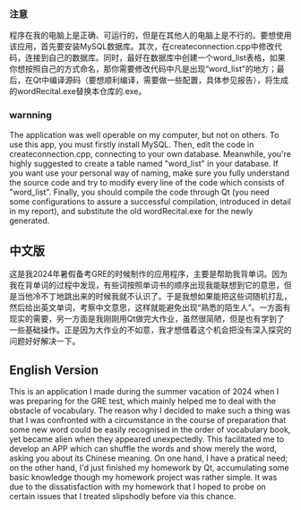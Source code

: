 ### 注意
程序在我的电脑上是正确、可运行的，但是在其他人的电脑上是不行的。要想使用该应用，首先要安装MySQL数据库。其次，在createconnection.cpp中修改代码，连接到自己的数据库。同时，最好在数据库中创建一个word_list表格，如果你想按照自己的方式命名，那你需要修改代码中凡是出现“word_list”的地方；最后，在Qt中编译源码（要想顺利编译，需要做一些配置，具体参见报告），将生成的wordRecital.exe替换本仓库的.exe。
### warnning
The application was well operable on my computer, but not on others. To use this app, you must firstly install MySQL. Then, edit the code in createconnection.cpp, connecting to your own database. Meanwhile, you're highly suggested to create a table named "word_list" in your database. If you want use your personal way of naming, make sure you fully understand the source code and try to modify every line of the code which consists of "word_list". Finally, you should compile the code through Qt (you need some configurations to assure a successful compilation, introduced in detail in my report), and substitute the old wordRecital.exe for the newly generated.
## 中文版
这是我2024年暑假备考GRE的时候制作的应用程序，主要是帮助我背单词。因为我在背单词的过程中发现，有些词按照单词书的顺序出现我能联想到它的意思，但是当他冷不丁地跳出来的时候我就不认识了。于是我想如果能把这些词随机打乱，然后给出英文单词，考察中文意思，这样就能避免出现“熟悉的陌生人”。一方面有现实的需要，另一方面是我刚刚用Qt做完大作业，虽然很简陋，但是也有学到了一些基础操作。正是因为大作业的不如意，我才想借着这个机会把没有深入探究的问题好好解决一下。
## English Version
This is an application I made during the summer vacation of 2024 when I was preparing for the GRE test, which mainly helped me to deal with the obstacle of vocabulary. The reason why I decided to make such a thing was that I was confronted with a circumstance in the course of preparation that some new word could be easily recognised in the order of vocabulary book, yet became alien when they appeared unexpectedly. This facilitated me to develop an APP which can shuffle the words and show merely the word, asking you about its Chinese meaning. On one hand, I have a pratical need; on the other hand, I'd just finished my homework by Qt, accumulating some basic knowledge though my homework project was rather simple. It was due to the dissatisfaction with my homework that I hoped to probe on certain issues that I treated slipshodly before via this chance.
